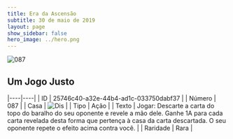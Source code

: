 ```yaml
---
title: Era da Ascensão
subtitle: 30 de maio de 2019
layout: page
show_sidebar: false
hero_image: ../hero.png
---
```


![087](https://cdn.keyforgegame.com/media/card_front/pt/435_087_WHC3943JXVGC_pt.png)

## Um Jogo Justo

|----|----|
| ID | 25746c40-a32e-44b4-ad1c-033750dabf37 |
| Número | 087 |
| Casa | ![Dis](https://archonarcana.com/images/thumb/e/e8/Dis.png/22px-Dis.png "Dis") |
| Tipo | Ação |
| Texto | Jogar: Descarte a carta do topo do baralho do seu oponente e revele a mão dele. Ganhe 1A para cada carta revelada desta forma que pertença à casa da  carta descartada. O seu oponente  repete o efeito acima contra você. |
| Raridade | Rara |
